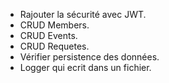 - Rajouter la sécurité avec JWT.
- CRUD Members.
- CRUD Events.
- CRUD Requetes.
- Vérifier persistence des données.
- Logger qui ecrit dans un fichier.